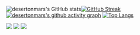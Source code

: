 <!---
desertonmars/desertonmars is a ✨ special ✨ repository because its `README.md` (this file) appears on your GitHub profile.
You can click the Preview link to take a look at your changes.
### 안녕하세요 성장하는 개발자 현우입니다👋
--->

<!--
Here are some ideas to get you started:

- 👋 Hi, I’m @desertonmars
- 👀 I’m interested in ...
- 💞️ I’m looking to collaborate on ...
- 🔭 I’m currently working on ...
- 🌱 I’m currently learning ...
- 👯 I’m looking to collaborate on ...
- 🤔 I’m looking for help with ...
- 💬 Ask me about ...
- 📫 How to reach me: ...
- 😄 Pronouns: ...
- ⚡ Fun fact: ...
-->
![desertonmars's GitHub stats](https://github-readme-stats.vercel.app/api?username=desertonmars&show_icons=true&theme=radical&count_private=true)[![GitHub Streak](https://github-readme-streak-stats.herokuapp.com/?user=desertonmars&theme=radical)](https://git.io/streak-stats)
[![desertonmars's github activity graph](https://activity-graph.herokuapp.com/graph?username=desertonmars&theme=redical)](https://github.com/desertonmars/github-readme-activity-graph)
[![Top Langs](https://github-readme-stats.vercel.app/api/top-langs/?username=desertonmars&layout=compact&theme=radical)](https://github.com/desertonmars/github-readme-stats) 
<!-- HTML, CSS, JavaScript -->
<a href="" target="_blank"><img src="https://img.shields.io/badge/HTML-E34F26?style=for-the-badge&logo=HTML5&logoColor=white"></a> <a href="" target="_blank"> <img src="https://img.shields.io/badge/CSS-1572B6?style=for-the-badge&logo=CSS3&logoColor=white"></a> <a href="" target="_blank"><img src="https://img.shields.io/badge/JavaScript-F7DF1E?style=for-the-badge&logo=JavaScript&logoColor=white"></a>


<!-- [![Hits](https://hits.seeyoufarm.com/api/count/incr/badge.svg?url=https%3A%2F%2Fgithub.com%2Fdesertonmars)](https://hits.seeyoufarm.com) -->
<!--
<a href="" target="_blank"><img src="https://img.shields.io/badge/HTML-E34F26?style=for-the-badge&logo=HTML5&logoColor=white"></a>
<a href="" target="_blank"><img src="https://img.shields.io/badge/CSS-1572B6?style=for-the-badge&logo=CSS3&logoColor=white"></a>
<a href="" target="_blank"><img src="https://img.shields.io/badge/JavaScript-F7DF1E?style=for-the-badge&logo=JavaScript&logoColor=white"></a>

<a href="" target="_blank"><img src="https://img.shields.io/badge/Kotlin-0095D5?style=flat-square&logo=Kotlin&logoColor=white"/></a>
<a href="" target="_blank"><img src="https://img.shields.io/badge/Swift-F05138?style=flat-square&logo=Swift&logoColor=white"/></a>

<a href="" target="_blank"><img src="https://img.shields.io/badge/iOS-000000?style=flat-square&logo=iOS&logoColor=white"/></a>
<a href="" target="_blank"><img src="https://img.shields.io/badge/Android-3DDC84?style=flat-square&logo=Android&logoColor=white"/></a>

<a href="" target="_blank"><img src="https://img.shields.io/badge/C-A8B9CC?style=flat-square&logo=C&logoColor=white"/></a>
<a href="" target="_blank"><img src="https://img.shields.io/badge/C++-00599C?style=flat-square&logo=C++&logoColor=white"/></a>
<a href="" target="_blank"><img src="https://img.shields.io/badge/JAVA-007396?style=flat-square&logo=JAVA&logoColor=white"/></a>
<a href="" target="_blank"><img src="https://img.shields.io/badge/Python-3776AB?style=flat-square&logo=Python&logoColor=white"/></a>
<a href="" target="_blank"><img src="https://img.shields.io/badge/Ruby-CC342D?style=flat-square&logo=Ruby&logoColor=white"/></a>

<a href="" target="_blank"><img src="https://img.shields.io/badge/React-61DAFB?style=flat-square&logo=React&logoColor=white"/></a>
<a href="" target="_blank"><img src="https://img.shields.io/badge/Node.js-339933?style=flat-square&logo=Node.js&logoColor=white"/></a>

<a href="" target="_blank"><img src="https://img.shields.io/badge/Django-092E20?style=flat-square&logo=Django&logoColor=white"/></a>
<a href="" target="_blank"><img src="https://img.shields.io/badge/Ruby on Rails-CC342D?style=flat-square&logo=Ruby on Rails&logoColor=white"/></a>
-->

